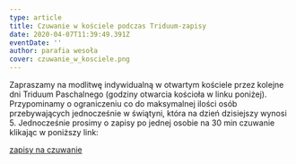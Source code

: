 ```yaml
---
type: article
title: Czuwanie w kościele podczas Triduum-zapisy
date: 2020-04-07T11:39:49.391Z
eventDate: ''
author: parafia wesoła
cover: czuwanie_w_kosciele.png
---
```

<!--StartFragment-->

Zapraszamy na modlitwę indywidualną w otwartym kościele przez kolejne dni Triduum Paschalnego (godziny otwarcia kościoła w linku poniżej). Przypominamy o ograniczeniu co do maksymalnej ilości osób przebywających jednocześnie w świątyni, która na dzień dzisiejszy wynosi 5. Jednocześnie prosimy o zapisy po jednej osobie na 30 min czuwanie klikając w poniższy link:

[zapisy na czuwanie](https://doodle.com/poll/ecsc8qatehirv6g3?fbclid=IwAR3QSmGqd6DMwVqQzl6twNM-2uNqM-fDrMvYRStO3lIZZo1oodPJF9t4BoY)

<!--EndFragment-->
